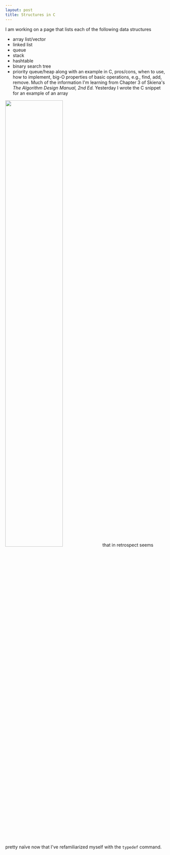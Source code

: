 ```yaml
---
layout: post
title: Structures in C
---
```

I am working on a page that lists each of the following data structures
* array list/vector
* linked list
* queue
* stack
* hashtable
* binary search tree
* priority queue/heap
along with an example in C, pros/cons, when to use, how to implement, big-O properties of basic operations, e.g., find, add, remove.  Much of the information I'm learning from Chapter 3 of Skiena's _The Algorithm Design Manual, 2nd Ed._  Yesterday I wrote the C snippet for an example of an array
<img src="https://wh33les.github.io/images/naiveCExampleOfArray.png" class="wrap align-left" height="60%" width="60%">
that in retrospect seems pretty naïve now that I've refamiliarized myself with the <code>typedef</code> command.
